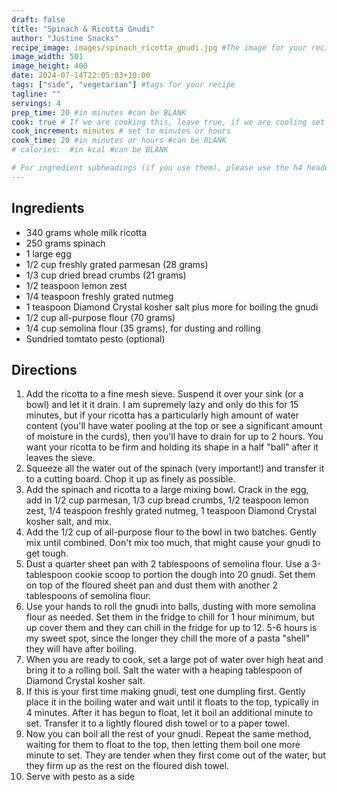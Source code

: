 ```yaml
---
draft: false
title: "Spinach & Ricotta Gnudi"
author: "Justine Snacks"
recipe_image: images/spinach_ricotta_gnudi.jpg #The image for your recipe
image_width: 501
image_height: 400
date: 2024-07-14T22:05:03+10:00
tags: ["side", "vegetarian"] #tags for your recipe
tagline: ""
servings: 4
prep_time: 20 #in minutes #can be BLANK
cook: true # If we are cooking this, leave true, if we are cooling set to false
cook_increment: minutes # set to minutes or hours
cook_time: 20 #in minutes or hours #can be BLANK
# calories:  #in kcal #can be BLANK

# For ingredient subheadings (if you use them), please use the h4 header.  For print view I have those elements targeted
---
```



## Ingredients

- 340 grams whole milk ricotta
- 250 grams spinach
- 1 large egg
- 1/2 cup freshly grated parmesan (28 grams)
- 1/3 cup dried bread crumbs (21 grams)
- 1/2 teaspoon lemon zest
- 1/4 teaspoon freshly grated nutmeg
- 1 teaspoon Diamond Crystal kosher salt plus more for boiling the gnudi
- 1/2 cup all-purpose flour (70 grams)
- 1/4 cup semolina flour (35 grams), for dusting and rolling
- Sundried tomtato pesto (optional)

## Directions

1. Add the ricotta to a fine mesh sieve. Suspend it over your sink (or a bowl) and let it it drain. I am supremely lazy and only do this for 15 minutes, but if your ricotta has a particularly high amount of water content (you'll have water pooling at the top or see a significant amount of moisture in the curds), then you'll have to drain for up to 2 hours. You want your ricotta to be firm and holding its shape in a half "ball" after it leaves the sieve.
2. Squeeze all the water out of the spinach (very important!) and transfer it to a cutting board. Chop it up as finely as possible.
3. Add the spinach and ricotta to a large mixing bowl. Crack in the egg, add in 1/2 cup parmesan, 1/3 cup bread crumbs, 1/2 teaspoon lemon zest, 1/4 teaspoon freshly grated nutmeg, 1 teaspoon Diamond Crystal kosher salt, and mix.
4. Add the 1/2 cup of all-purpose flour to the bowl in two batches. Gently mix until combined. Don't mix too much, that might cause your gnudi to get tough.
5. Dust a quarter sheet pan with 2 tablespoons of semolina flour. Use a 3-tablespoon cookie scoop to portion the dough into 20 gnudi. Set them on top of the floured sheet pan and dust them with another 2 tablespoons of semolina flour.
6. Use your hands to roll the gnudi into balls, dusting with more semolina flour as needed. Set them in the fridge to chill for 1 hour minimum, but up cover them and they can chill in the fridge for up to 12. 5-6 hours is my sweet spot, since the longer they chill the more of a pasta "shell" they will have after boiling.
7. When you are ready to cook, set a large pot of water over high heat and bring it to a rolling boil. Salt the water with a heaping tablespoon of Diamond Crystal kosher salt.
8. If this is your first time making gnudi, test one dumpling first. Gently place it in the boiling water and wait until it floats to the top, typically in 4 minutes. After it has begun to float, let it boil an additional minute to set. Transfer it to a lightly floured dish towel or to a paper towel.
9. Now you can boil all the rest of your gnudi. Repeat the same method, waiting for them to float to the top, then letting them boil one more minute to set. They are tender when they first come out of the water, but they firm up as the rest on the floured dish towel.
10. Serve with pesto as a side